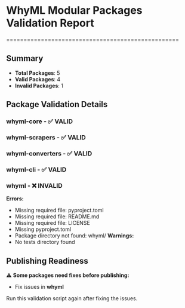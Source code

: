 # WhyML Modular Packages Validation Report
==================================================

## Summary
- **Total Packages**: 5
- **Valid Packages**: 4
- **Invalid Packages**: 1

## Package Validation Details

### whyml-core - ✅ VALID

### whyml-scrapers - ✅ VALID

### whyml-converters - ✅ VALID

### whyml-cli - ✅ VALID

### whyml - ❌ INVALID
**Errors:**
- Missing required file: pyproject.toml
- Missing required file: README.md
- Missing required file: LICENSE
- Missing pyproject.toml
- Package directory not found: whyml/
**Warnings:**
- No tests directory found

## Publishing Readiness

⚠️ **Some packages need fixes before publishing:**

- Fix issues in **whyml**

Run this validation script again after fixing the issues.